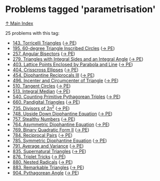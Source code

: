 # Problems tagged 'parametrisation'

[↑ Main Index](../README.md)

25 problems with this tag:

- [143. Torricelli Triangles](../problems/143.md) ([→ PE](https://projecteuler.net/problem=143))
- [195. $60$-degree Triangle Inscribed Circles](../problems/195.md) ([→ PE](https://projecteuler.net/problem=195))
- [257. Angular Bisectors](../problems/257.md) ([→ PE](https://projecteuler.net/problem=257))
- [279. Triangles with Integral Sides and an Integral Angle](../problems/279.md) ([→ PE](https://projecteuler.net/problem=279))
- [403. Lattice Points Enclosed by Parabola and Line](../problems/403.md) ([→ PE](https://projecteuler.net/problem=403))
- [404. Crisscross Ellipses](../problems/404.md) ([→ PE](https://projecteuler.net/problem=404))
- [454. Diophantine Reciprocals III](../problems/454.md) ([→ PE](https://projecteuler.net/problem=454))
- [496. Incenter and Circumcenter of Triangle](../problems/496.md) ([→ PE](https://projecteuler.net/problem=496))
- [510. Tangent Circles](../problems/510.md) ([→ PE](https://projecteuler.net/problem=510))
- [513. Integral Median](../problems/513.md) ([→ PE](https://projecteuler.net/problem=513))
- [540. Counting Primitive Pythagorean Triples](../problems/540.md) ([→ PE](https://projecteuler.net/problem=540))
- [660. Pandigital Triangles](../problems/660.md) ([→ PE](https://projecteuler.net/problem=660))
- [735. Divisors of $2n^2$](../problems/735.md) ([→ PE](https://projecteuler.net/problem=735))
- [748. Upside Down Diophantine Equation](../problems/748.md) ([→ PE](https://projecteuler.net/problem=748))
- [757. Stealthy Numbers](../problems/757.md) ([→ PE](https://projecteuler.net/problem=757))
- [764. Asymmetric Diophantine Equation](../problems/764.md) ([→ PE](https://projecteuler.net/problem=764))
- [769. Binary Quadratic Form II](../problems/769.md) ([→ PE](https://projecteuler.net/problem=769))
- [784. Reciprocal Pairs](../problems/784.md) ([→ PE](https://projecteuler.net/problem=784))
- [785. Symmetric Diophantine Equation](../problems/785.md) ([→ PE](https://projecteuler.net/problem=785))
- [791. Average and Variance](../problems/791.md) ([→ PE](https://projecteuler.net/problem=791))
- [835. Supernatural Triangles](../problems/835.md) ([→ PE](https://projecteuler.net/problem=835))
- [876. Triplet Tricks](../problems/876.md) ([→ PE](https://projecteuler.net/problem=876))
- [880. Nested Radicals](../problems/880.md) ([→ PE](https://projecteuler.net/problem=880))
- [883. Remarkable Triangles](../problems/883.md) ([→ PE](https://projecteuler.net/problem=883))
- [904. Pythagorean Angle](../problems/904.md) ([→ PE](https://projecteuler.net/problem=904))
